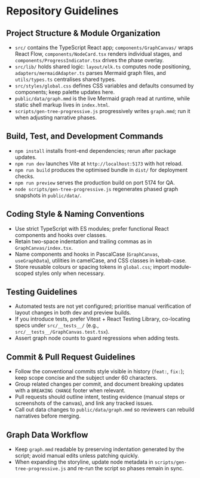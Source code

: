 # Repository Guidelines

## Project Structure & Module Organization
- `src/` contains the TypeScript React app; `components/GraphCanvas/` wraps React Flow, `components/NodeCard.tsx` renders individual stages, and `components/ProgressIndicator.tsx` drives the phase overlay.
- `src/lib/` holds shared logic: `layout/elk.ts` computes node positioning, `adapters/mermaidAdapter.ts` parses Mermaid graph files, and `utils/types.ts` centralises shared types.
- `src/styles/global.css` defines CSS variables and defaults consumed by components; keep palette updates here.
- `public/data/graph.mmd` is the live Mermaid graph read at runtime, while static shell markup lives in `index.html`.
- `scripts/gen-tree-progressive.js` progressively writes `graph.mmd`; run it when adjusting narrative phases.

## Build, Test, and Development Commands
- `npm install` installs front-end dependencies; rerun after package updates.
- `npm run dev` launches Vite at `http://localhost:5173` with hot reload.
- `npm run build` produces the optimised bundle in `dist/` for deployment checks.
- `npm run preview` serves the production build on port 5174 for QA.
- `node scripts/gen-tree-progressive.js` regenerates phased graph snapshots in `public/data/`.

## Coding Style & Naming Conventions
- Use strict TypeScript with ES modules; prefer functional React components and hooks over classes.
- Retain two-space indentation and trailing commas as in `GraphCanvas/index.tsx`.
- Name components and hooks in PascalCase (`GraphCanvas`, `useGraphData`), utilities in camelCase, and CSS classes in kebab-case.
- Store reusable colours or spacing tokens in `global.css`; import module-scoped styles only when necessary.

## Testing Guidelines
- Automated tests are not yet configured; prioritise manual verification of layout changes in both dev and preview builds.
- If you introduce tests, prefer Vitest + React Testing Library, co-locating specs under `src/__tests__/` (e.g., `src/__tests__/GraphCanvas.test.tsx`).
- Assert graph node counts to guard regressions when adding tests.

## Commit & Pull Request Guidelines
- Follow the conventional commits style visible in history (`feat:`, `fix:`); keep scope concise and the subject under 60 characters.
- Group related changes per commit, and document breaking updates with a `BREAKING CHANGE` footer when relevant.
- Pull requests should outline intent, testing evidence (manual steps or screenshots of the canvas), and link any tracked issues.
- Call out data changes to `public/data/graph.mmd` so reviewers can rebuild narratives before merging.

## Graph Data Workflow
- Keep `graph.mmd` readable by preserving indentation generated by the script; avoid manual edits unless patching quickly.
- When expanding the storyline, update node metadata in `scripts/gen-tree-progressive.js` and re-run the script so phases remain in sync.
